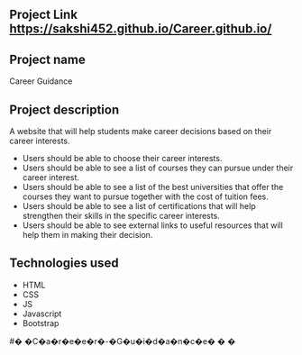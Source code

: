 ## Project Link  https://sakshi452.github.io/Career.github.io/
## Project name
Career Guidance
​
## Project description
A website that will help students make career decisions based on their career interests. 


 - Users should be able to choose their career interests. 
 - Users should be able to see  a list of courses they can pursue under their career interest. 
 - Users should be able to see a  list of  the best universities that offer the courses they want to pursue together with the cost of tuition fees.
 - Users should be able to see a list of certifications that will help strengthen their skills in the specific career interests. 
 - Users should be able to see external links to  useful resources that will help them in making their decision. 

    
  

## Technologies used
 - HTML
 - CSS
 - JS
 - Javascript
 - Bootstrap
  
#� �C�a�r�e�e�r�-�G�u�i�d�a�n�c�e�
�
�
